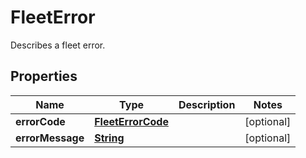 

# FleetError

Describes a fleet error.

## Properties

| Name | Type | Description | Notes |
|------------ | ------------- | ------------- | -------------|
|**errorCode** | [**FleetErrorCode**](FleetErrorCode.md) |  |  [optional] |
|**errorMessage** | [**String**](String.md) |  |  [optional] |




